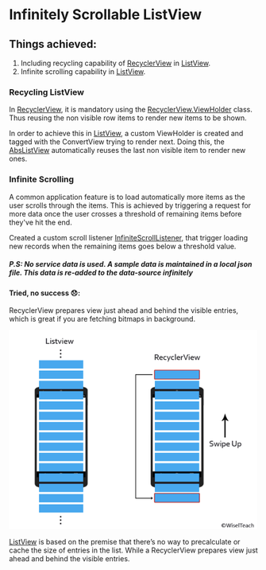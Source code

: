 # Infinitely Scrollable ListView


## Things achieved:
1) Including recycling capability of [RecyclerView](https://developer.android.com/reference/android/support/v7/widget/RecyclerView) in [ListView](https://developer.android.com/reference/android/widget/ListView).
2) Infinite scrolling capability in [ListView](https://developer.android.com/reference/android/widget/ListView).

### Recycling ListView

In [RecyclerView](https://developer.android.com/reference/android/support/v7/widget/RecyclerView), it is mandatory using the [RecyclerView.ViewHolder](https://developer.android.com/reference/android/support/v7/widget/RecyclerView.ViewHolder) class. Thus reusing the non visible row items to render new items to be shown. 

In order to achieve this in [ListView](https://developer.android.com/reference/android/widget/ListView), a custom ViewHolder is created and tagged with the ConvertView trying to render next. Doing this, the [AbsListView](https://developer.android.com/reference/android/widget/AbsListView) automatically reuses the last non visible item to render new ones.

### Infinite Scrolling
A common application feature is to load automatically more items as the user scrolls through the items. This is achieved by triggering a request for more data once the user crosses a threshold of remaining items before they've hit the end.

Created a custom scroll listener [InfiniteScrollListener](./src/main/java/com/pgauns/infinitescrollablelistview/ui/listeners/InfiniteScrollListener), that trigger loading new records when the remaining items goes below a threshold value.

##### P.S: No service data is used. A sample data is maintained in a local json file. This data is re-added to the data-source infinitely

#### Tried, no success 😞:
RecyclerView prepares view just ahead and behind the visible entries, which is great if you are fetching bitmaps in background.

<img src="https://github.com/pratimagauns/InfiniteScrollableListView/blob/master/scroll_behaviour.png" alt="" width="500" height="400" />

[ListView](https://developer.android.com/reference/android/widget/ListView) is based on the premise that there’s no way to precalculate or cache the size of entries in the list. While a RecyclerView prepares view just ahead and behind the visible entries.







